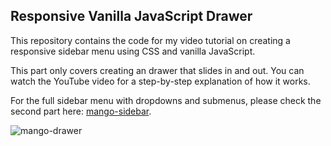 ## Responsive Vanilla JavaScript Drawer

This repository contains the code for my video tutorial on creating a responsive sidebar menu using CSS and vanilla JavaScript.

This part only covers creating an drawer that slides in and out. 
You can watch the YouTube video for a step-by-step explanation of how it works.

For the full sidebar menu with dropdowns and submenus, please check the second part here: [mango-sidebar](https://github.com/laustke/mango-sidebar).

![mango-drawer](https://laustke.github.io/mango-drawer/MangoDrawer.gif)

